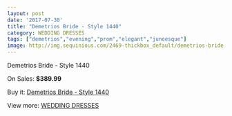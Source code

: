 ```yaml
---
layout: post
date: '2017-07-30'
title: "Demetrios Bride - Style 1440"
category: WEDDING DRESSES
tags: ["demetrios","evening","prom","elegant","junoesque"]
image: http://img.sequinious.com/2469-thickbox_default/demetrios-bride-style-1440.jpg
---
```

Demetrios Bride - Style 1440

On Sales: **$389.99**
<a href="https://www.sequinious.com/wedding-dresses/976-demetrios-bride-style-1440.html"><amp-img layout="responsive" width="600" height="600" src="//img.sequinious.com/2469-thickbox_default/demetrios-bride-style-1440.jpg" alt="Demetrios Bride - Style 1440 0" /></a>
<a href="https://www.sequinious.com/wedding-dresses/976-demetrios-bride-style-1440.html"><amp-img layout="responsive" width="600" height="600" src="//img.sequinious.com/2471-thickbox_default/demetrios-bride-style-1440.jpg" alt="Demetrios Bride - Style 1440 1" /></a>
<a href="https://www.sequinious.com/wedding-dresses/976-demetrios-bride-style-1440.html"><amp-img layout="responsive" width="600" height="600" src="//img.sequinious.com/2470-thickbox_default/demetrios-bride-style-1440.jpg" alt="Demetrios Bride - Style 1440 2" /></a>

Buy it: [Demetrios Bride - Style 1440](https://www.sequinious.com/wedding-dresses/976-demetrios-bride-style-1440.html "Demetrios Bride - Style 1440")

View more: [WEDDING DRESSES](https://www.sequinious.com/2-wedding-dresses "WEDDING DRESSES")